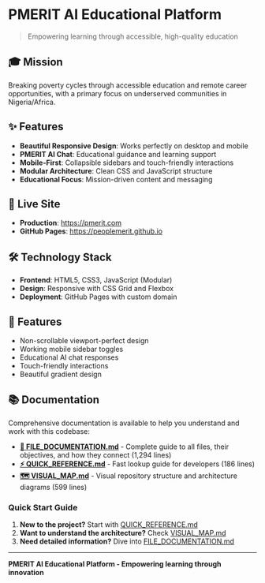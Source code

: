 # PMERIT AI Educational Platform

> Empowering learning through accessible, high-quality education

## 🎓 Mission

Breaking poverty cycles through accessible education and remote career opportunities, with a primary focus on underserved communities in Nigeria/Africa.

## ✨ Features

- **Beautiful Responsive Design**: Works perfectly on desktop and mobile
- **PMERIT AI Chat**: Educational guidance and learning support
- **Mobile-First**: Collapsible sidebars and touch-friendly interactions
- **Modular Architecture**: Clean CSS and JavaScript structure
- **Educational Focus**: Mission-driven content and messaging

## 🚀 Live Site

- **Production**: https://pmerit.com
- **GitHub Pages**: https://peoplemerit.github.io

## 🛠️ Technology Stack

- **Frontend**: HTML5, CSS3, JavaScript (Modular)
- **Design**: Responsive with CSS Grid and Flexbox
- **Deployment**: GitHub Pages with custom domain

## 📱 Features

- Non-scrollable viewport-perfect design
- Working mobile sidebar toggles
- Educational AI chat responses
- Touch-friendly interactions
- Beautiful gradient design

## 📚 Documentation

Comprehensive documentation is available to help you understand and work with this codebase:

- **[📖 FILE_DOCUMENTATION.md](FILE_DOCUMENTATION.md)** - Complete guide to all files, their objectives, and how they connect (1,294 lines)
- **[⚡ QUICK_REFERENCE.md](QUICK_REFERENCE.md)** - Fast lookup guide for developers (186 lines)
- **[🗺️ VISUAL_MAP.md](VISUAL_MAP.md)** - Visual repository structure and architecture diagrams (599 lines)

### Quick Start Guide

1. **New to the project?** Start with [QUICK_REFERENCE.md](QUICK_REFERENCE.md)
2. **Want to understand the architecture?** Check [VISUAL_MAP.md](VISUAL_MAP.md)
3. **Need detailed information?** Dive into [FILE_DOCUMENTATION.md](FILE_DOCUMENTATION.md)

---

**PMERIT AI Educational Platform - Empowering learning through innovation**
